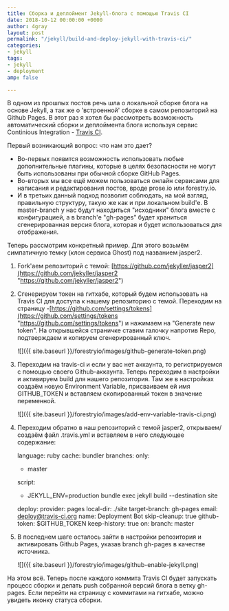 ```yaml
---
title: Сборка и деплоймент Jekyll-блога с помощью Travis CI
date: 2018-10-12 00:00:00 +0000
author: 4gray
layout: post
permalink: "/jekyll/build-and-deploy-jekyll-with-travis-ci/"
categories:
- jekyll
tags:
- jekyll
- deployment
amp: false

---
```

В одном из прошлых постов речь шла о локальной сборке блога на основе Jekyll, а так же о 'встроенной' сборке в самом репозиторий на Github Pages. В этот раз я хотел бы рассмотреть возможность автоматический сборки и деплоймента блога используя сервис Continious Integration - [Travis CI](https://travis-ci.org/).

Первый возникающий вопрос: что нам это дает?

* Во-первых появится возможность использовать любые дополнительные плагины, которые в целях безопасности не могут быть использованы при обычной сборке GitHub Pages.
* Во-вторых мы все ещё можем пользоваться онлайн сервисами для написания и редактирования постов, вроде prose.io или forestry.io.
* И в третьих данный подход позволит соблюдать, на мой взгляд, правильную структуру, такую же как и при локальном build'е. В master-branch у нас будут находиться "исходники" блога вместе с конфигурацией, а в branch'е "gh-pages" будет храниться сгенерированная версия блога, которая и будет использоваться для отображения.

Теперь рассмотрим конкретный пример. Для этого возьмём симпатичную темку (клон сервиса Ghost) под названием jasper2.

1. Fork'аем репозиторий с темой: [https://github.com/jekyller/jasper2](https://github.com/jekyller/jasper2 "https://github.com/jekyller/jasper2")
2. Сгенерируем токен на гитхабе, который будем использовать на Travis CI для доступа к нашему репозиторию с темой. Переходим на страницу -[https://github.com/settings/tokens](https://github.com/settings/tokens "https://github.com/settings/tokens") и нажимаем на "Generate new token". На открывшейся страничке ставим галочку напротив Repo, подтверждаем и копируем сгенерированный ключ.

   ![]({{ site.baseurl }}/forestryio/images/github-generate-token.png)
3. Переходим на travis-ci и если у вас нет аккаунта, то регистрируемся с помощью своего Github-аккаунта. Теперь переходим в настройки и активируем build для нашего репозитория. Там же в настройках создаём новую Environment Variable, присваиваем ей имя GITHUB_TOKEN и вставляем скопированный токен в значение переменной.

   ![]({{ site.baseurl }}/forestryio/images/add-env-variable-travis-ci.png)
4. Переходим обратно в наш репозиторий с темой jasper2, открываем/создаём файл .travis.yml и вставляем в него следующее содержание:

   language: ruby
   cache: bundler
   branches:
   only:
   * master

   script:
   * JEKYLL_ENV=production bundle exec jekyll build --destination site

   deploy:
   provider: pages
   local-dir: ./site
   target-branch: gh-pages
   email: deploy@travis-ci.org
   name: Deployment Bot
   skip-cleanup: true
   github-token: $GITHUB_TOKEN
   keep-history: true
   on:
   branch: master
5. В последнем шаге осталось зайти в настройки репозитория и активировать Github Pages, указав branch gh-pages в качестве источника.

   ![]({{ site.baseurl }}/forestryio/images/github-enable-jekyll.png)

На этом всё. Теперь после каждого коммита Travis CI будет запускать процесс сборки и делать push собранной версий блога в ветку gh-pages. Если перейти на страницу с коммитами на гитхабе, можно увидеть иконку статуса сборки.